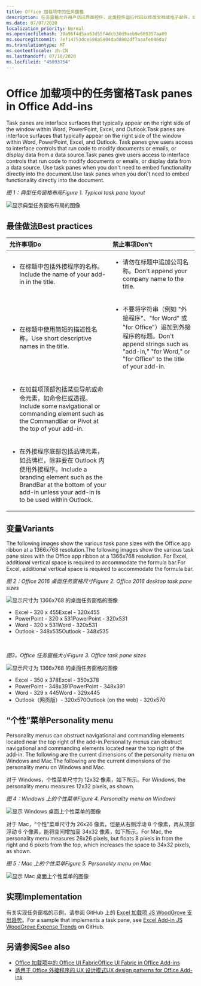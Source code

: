 ```yaml
---
title: Office 加载项中的任务窗格
description: 任务窗格允许用户访问界面控件，此类控件运行代码以修改文档或电子邮件，或显示数据源中的数据。
ms.date: 07/07/2020
localization_priority: Normal
ms.openlocfilehash: 39a96f4d5aa63d55f4dcb30d9aeb9e680357aa09
ms.sourcegitcommit: 7ef14753dce598a5804dad8802df7aaafe046da7
ms.translationtype: MT
ms.contentlocale: zh-CN
ms.lasthandoff: 07/10/2020
ms.locfileid: "45093754"
---
```

# <a name="task-panes-in-office-add-ins"></a><span data-ttu-id="dc449-103">Office 加载项中的任务窗格</span><span class="sxs-lookup"><span data-stu-id="dc449-103">Task panes in Office Add-ins</span></span>
 
<span data-ttu-id="dc449-104">Task panes are interface surfaces that typically appear on the right side of the window within Word, PowerPoint, Excel, and Outlook.</span><span class="sxs-lookup"><span data-stu-id="dc449-104">Task panes are interface surfaces that typically appear on the right side of the window within Word, PowerPoint, Excel, and Outlook.</span></span> <span data-ttu-id="dc449-105">Task panes give users access to interface controls that run code to modify documents or emails, or display data from a data source.</span><span class="sxs-lookup"><span data-stu-id="dc449-105">Task panes give users access to interface controls that run code to modify documents or emails, or display data from a data source.</span></span> <span data-ttu-id="dc449-106">Use task panes when you don't need to embed functionality directly into the document.</span><span class="sxs-lookup"><span data-stu-id="dc449-106">Use task panes when you don't need to embed functionality directly into the document.</span></span>

<span data-ttu-id="dc449-107">*图 1：典型任务窗格布局*</span><span class="sxs-lookup"><span data-stu-id="dc449-107">*Figure 1. Typical task pane layout*</span></span>

![显示典型任务窗格布局的图像](../images/overview-with-app-task-pane.png)

## <a name="best-practices"></a><span data-ttu-id="dc449-109">最佳做法</span><span class="sxs-lookup"><span data-stu-id="dc449-109">Best practices</span></span>

|<span data-ttu-id="dc449-110">**允许事项**</span><span class="sxs-lookup"><span data-stu-id="dc449-110">**Do**</span></span>|<span data-ttu-id="dc449-111">**禁止事项**</span><span class="sxs-lookup"><span data-stu-id="dc449-111">**Don't**</span></span>|
|:-----|:--------|
|<ul><li><span data-ttu-id="dc449-112">在标题中包括外接程序的名称。</span><span class="sxs-lookup"><span data-stu-id="dc449-112">Include the name of your add-in in the title.</span></span></li></ul>|<ul><li><span data-ttu-id="dc449-113">请勿在标题中追加公司名称。</span><span class="sxs-lookup"><span data-stu-id="dc449-113">Don't append your company name to the title.</span></span></li></ul>|
|<ul><li><span data-ttu-id="dc449-114">在标题中使用简短的描述性名称。</span><span class="sxs-lookup"><span data-stu-id="dc449-114">Use short descriptive names in the title.</span></span></li></ul>|<ul><li><span data-ttu-id="dc449-115">不要将字符串（例如 "外接程序"、"for Word" 或 "for Office"）追加到外接程序的标题。</span><span class="sxs-lookup"><span data-stu-id="dc449-115">Don't append strings such as "add-in," "for Word," or "for Office" to the title of your add-in.</span></span></li></ul>|
|<ul><li><span data-ttu-id="dc449-116">在加载项顶部包括某些导航或命令元素，如命令栏或透视。</span><span class="sxs-lookup"><span data-stu-id="dc449-116">Include some navigational or commanding element such as the CommandBar or Pivot at the top of your add-in.</span></span></li></ul>||
|<ul><li><span data-ttu-id="dc449-117">在外接程序底部包括品牌元素，如品牌栏，除非要在 Outlook 内使用外接程序。</span><span class="sxs-lookup"><span data-stu-id="dc449-117">Include a branding element such as the BrandBar at the bottom of your add-in unless your add-in is to be used within Outlook.</span></span></li></ul>||


## <a name="variants"></a><span data-ttu-id="dc449-118">变量</span><span class="sxs-lookup"><span data-stu-id="dc449-118">Variants</span></span>

<span data-ttu-id="dc449-119">The following images show the various task pane sizes with the Office app ribbon at a 1366x768 resolution.</span><span class="sxs-lookup"><span data-stu-id="dc449-119">The following images show the various task pane sizes with the Office app ribbon at a 1366x768 resolution.</span></span> <span data-ttu-id="dc449-120">For Excel, additional vertical space is required to accommodate the formula bar.</span><span class="sxs-lookup"><span data-stu-id="dc449-120">For Excel, additional vertical space is required to accommodate the formula bar.</span></span>  

<span data-ttu-id="dc449-121">*图 2：Office 2016 桌面任务窗格尺寸*</span><span class="sxs-lookup"><span data-stu-id="dc449-121">*Figure 2. Office 2016 desktop task pane sizes*</span></span>

![显示尺寸为 1366x768 的桌面任务窗格的图像](../images/office-2016-taskpane-sizes.png)

- <span data-ttu-id="dc449-123">Excel - 320 x 455</span><span class="sxs-lookup"><span data-stu-id="dc449-123">Excel - 320x455</span></span>
- <span data-ttu-id="dc449-124">PowerPoint - 320 x 531</span><span class="sxs-lookup"><span data-stu-id="dc449-124">PowerPoint - 320x531</span></span>
- <span data-ttu-id="dc449-125">Word - 320 x 531</span><span class="sxs-lookup"><span data-stu-id="dc449-125">Word - 320x531</span></span>
- <span data-ttu-id="dc449-126">Outlook - 348x535</span><span class="sxs-lookup"><span data-stu-id="dc449-126">Outlook - 348x535</span></span>

<br/>

<span data-ttu-id="dc449-127">*图3。Office 任务窗格大小*</span><span class="sxs-lookup"><span data-stu-id="dc449-127">*Figure 3. Office task pane sizes*</span></span>

![显示尺寸为 1366x768 的桌面任务窗格的图像](../images/office-365-taskpane-sizes.png)

- <span data-ttu-id="dc449-129">Excel - 350 x 378</span><span class="sxs-lookup"><span data-stu-id="dc449-129">Excel - 350x378</span></span>
- <span data-ttu-id="dc449-130">PowerPoint - 348x391</span><span class="sxs-lookup"><span data-stu-id="dc449-130">PowerPoint - 348x391</span></span>
- <span data-ttu-id="dc449-131">Word - 329 x 445</span><span class="sxs-lookup"><span data-stu-id="dc449-131">Word - 329x445</span></span>
- <span data-ttu-id="dc449-132">Outlook（网页版）- 320x570</span><span class="sxs-lookup"><span data-stu-id="dc449-132">Outlook (on the web) - 320x570</span></span>

## <a name="personality-menu"></a><span data-ttu-id="dc449-133">“个性”菜单</span><span class="sxs-lookup"><span data-stu-id="dc449-133">Personality menu</span></span>

<span data-ttu-id="dc449-134">Personality menus can obstruct navigational and commanding elements located near the top right of the add-in.</span><span class="sxs-lookup"><span data-stu-id="dc449-134">Personality menus can obstruct navigational and commanding elements located near the top right of the add-in.</span></span> <span data-ttu-id="dc449-135">The following are the current dimensions of the personality menu on Windows and Mac.</span><span class="sxs-lookup"><span data-stu-id="dc449-135">The following are the current dimensions of the personality menu on Windows and Mac.</span></span>

<span data-ttu-id="dc449-136">对于 Windows，个性菜单尺寸为 12x32 像素，如下所示。</span><span class="sxs-lookup"><span data-stu-id="dc449-136">For Windows, the personality menu measures 12x32 pixels, as shown.</span></span>

<span data-ttu-id="dc449-137">*图 4：Windows 上的个性菜单*</span><span class="sxs-lookup"><span data-stu-id="dc449-137">*Figure 4. Personality menu on Windows*</span></span>

![显示 Windows 桌面上个性菜单的图像](../images/personality-menu-win.png)

<span data-ttu-id="dc449-139">对于 Mac，“个性”菜单尺寸为 26x26 像素，但是从右侧浮动 8 个像素，再从顶部浮动 6 个像素，能将空间增加至 34x32 像素，如下所示。</span><span class="sxs-lookup"><span data-stu-id="dc449-139">For Mac, the personality menu measures 26x26 pixels, but floats 8 pixels in from the right and 6 pixels from the top, which increases the space to 34x32 pixels, as shown.</span></span>

<span data-ttu-id="dc449-140">*图 5：Mac 上的个性菜单*</span><span class="sxs-lookup"><span data-stu-id="dc449-140">*Figure 5. Personality menu on Mac*</span></span>

![显示 Mac 桌面上个性菜单的图像](../images/personality-menu-mac.png)

## <a name="implementation"></a><span data-ttu-id="dc449-142">实现</span><span class="sxs-lookup"><span data-stu-id="dc449-142">Implementation</span></span>

<span data-ttu-id="dc449-143">有关实现任务窗格的示例，请参阅 GitHub 上的 [Excel 加载项 JS WoodGrove 支出趋势](https://github.com/OfficeDev/Excel-Add-in-WoodGrove-Expense-Trends)。</span><span class="sxs-lookup"><span data-stu-id="dc449-143">For a sample that implements a task pane, see [Excel Add-in JS WoodGrove Expense Trends](https://github.com/OfficeDev/Excel-Add-in-WoodGrove-Expense-Trends) on GitHub.</span></span> 


## <a name="see-also"></a><span data-ttu-id="dc449-144">另请参阅</span><span class="sxs-lookup"><span data-stu-id="dc449-144">See also</span></span>

- [<span data-ttu-id="dc449-145">Office 加载项中的 Office UI Fabric</span><span class="sxs-lookup"><span data-stu-id="dc449-145">Office UI Fabric in Office Add-ins</span></span>](office-ui-fabric.md) 
- [<span data-ttu-id="dc449-146">适用于 Office 外接程序的 UX 设计模式</span><span class="sxs-lookup"><span data-stu-id="dc449-146">UX design patterns for Office Add-ins</span></span>](../design/ux-design-pattern-templates.md)

